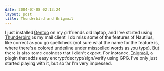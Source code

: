 ```yaml
---
date: 2004-07-08 02:13:24
layout: post
title: Thunderbird and Enigmail
---
```


I just installed [Gentoo](http://www.gentoo.org) on my girlfriends old laptop, and I've started using [Thunderbird](http://www.mozilla.org/projects/thunderbird/) as my mail client. I do miss some of the features of Nautilus, like correct as you go spellcheck (not sure what the name for the feature is, where there's a colored underline under misspelled words as you type). But there is also some coolness that I didn't expect. For instance, [Enigmail](http://enigmail.mozdev.org/), a plugin that adds easy encrypt/decrypt/sign/verify using GPG. I've only just started playing with it, but so far I'm very impressed.
